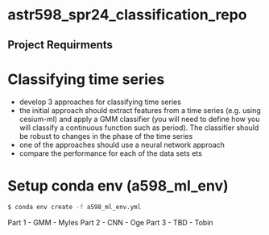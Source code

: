 # astr598_spr24_classification_repo

## Project Requirments

# Classifying time series

- develop 3 approaches for classifying time series
- the initial approach should extract features from a time series (e.g. using cesium-ml) and apply a GMM classifier (you will need to define how you will classify a continuous function such as period). The classifier should be robust to changes in the phase of the time series
- one of the approaches should use a neural network approach
- compare the performance for each of the data sets
ets

# Setup conda env (a598_ml_env)

```bash
$ conda env create -f a598_ml_env.yml
```

Part 1 - GMM - Myles
Part 2 - CNN - Oge
Part 3 - TBD - Tobin
